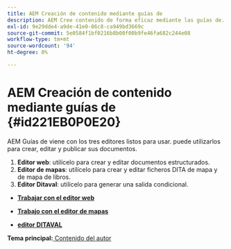 ```yaml
---
title: AEM Creación de contenido mediante guías de
description: AEM Cree contenido de forma eficaz mediante las guías de. AEM Obtenga información sobre cómo crear, editar y publicar documentos en las guías de la.
exl-id: 9e29dde4-a9de-41e0-86c8-ca949bd3669c
source-git-commit: 5e0584f1bf0216b8b00f00b9fe46fa682c244e08
workflow-type: tm+mt
source-wordcount: '94'
ht-degree: 0%

---
```


# AEM Creación de contenido mediante guías de {#id221EB0P0E20}

AEM Guías de viene con los tres editores listos para usar. puede utilizarlos para crear, editar y publicar sus documentos.

1. **Editor web**: utilícelo para crear y editar documentos estructurados.
1. **Editor de mapas**: utilícelo para crear y editar ficheros DITA de mapa y de mapa de libros.
1. **Editor Ditaval**: utilícelo para generar una salida condicional.

- **[Trabajar con el editor web](web-editor.md)**

- **[Trabajo con el editor de mapas](map-editor.md)**

- **[editor DITAVAL](ditaval-editor.md)**


**Tema principal:**[ Contenido del autor](authoring-content.md)
